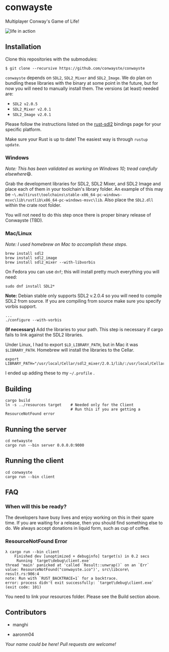 # conwayste

Multiplayer Conway's Game of Life!

![life in action](https://giant.gfycat.com/BlaringTidyDutchsmoushond.gif)

## Installation
Clone this repositories with the submodules:

```
$ git clone --recursive https://github.com/conwayste/conwayste
```

`conwayste` depends on `SDL2`, `SDL2_Mixer` and `SDL2_Image`. We do plan on bundling these libraries with the binary at some point in the future, but for now you will need to manually install them. The versions (at least) needed are:

* `SDL2 v2.0.5`
* `SDL2_Mixer v2.0.1`
* `SDL2_Image v2.0.1`

Please follow the instructions listed on the [rust-sdl2](https://github.com/Rust-SDL2/rust-sdl2) bindings page for your specific platform.

Make sure your Rust is up to date! The easiest way is through `rustup update`.

### Windows
_Note: This has been validated as working on Windows 10; tread carefully elsewhere_:smile:_._

Grab the development libraries for SDL2, SDL2 Mixer, and SDL2 Image and place each of them in your toolchain's library folder. An example of this may be `~\.multirust\toolchains\stable-x86_64-pc-windows-msvc\lib\rustlib\x86_64-pc-windows-msvc\lib`.
Also place the `SDL2.dll` within the crate root folder.

You will not need to do this step once there is proper binary release of Conwayste (TBD).

### Mac/Linux
_Note: I used homebrew on Mac to accomplish these steps._

```
brew install sdl2
brew install sdl2_image 
brew install sdl2_mixer --with-libvorbis
```

On Fedora you can use `dnf`; this will install pretty much everything you will need:

```
sudo dnf install SDL2*
```

**Note:** Debian stable only supports SDL2 v.2.0.4 so you will need to compile SDL2 from source.
If you are compiling from source make sure you specify vorbis support.

```
...
./configure --with-vorbis
```

**(If necessary)** Add the libraries to your path. This step is necessary if cargo fails to link against the SDL2 libraries.
 
Under Linux, I had to export `$LD_LIBRARY_PATH`, but in Mac it was `$LIBRARY_PATH`.
Homebrew will install the libraries to the Cellar. 
```
export LIBRARY_PATH="/usr/local/Cellar/sdl2_mixer/2.0.1/lib/:/usr/local/Cellar/sdl2_image/2.0.1_2/lib/:/usr/local/Cellar/sdl2/2.0.5/lib/"
```
I ended up adding these to my `~/.profile` .

## Building

```
cargo build
ln -s ../resources target    # Needed only for the Client
                             # Run this if you are getting a ResourceNotFound error
```

## Running the server

```
cd netwayste
cargo run --bin server 0.0.0.0:9000
```

## Running the client

```
cd conwayste
cargo run --bin client
```

## FAQ

### When will this be ready?

The developers have busy lives and enjoy working on this in their spare time. If you are waiting for a release, then you should find something else to do. We always accept donations in liquid form, such as cup of coffee.

### ResourceNotFound Error
```
λ cargo run --bin client                                                                                                
    Finished dev [unoptimized + debuginfo] target(s) in 0.2 secs                                                        
     Running `target\debug\client.exe`                                                                                  
thread 'main' panicked at 'called `Result::unwrap()` on an `Err` value: ResourceNotFound("conwayste.ico")', src\libcore\
result.rs:906:4                                                                                                         
note: Run with `RUST_BACKTRACE=1` for a backtrace.                                                                      
error: process didn't exit successfully: `target\debug\client.exe` (exit code: 101)                                     
```
You need to link your resources folder. Please see the Build section above.

## Contributors

* manghi

* aaronm04

_Your name could be here! Pull requests are welcome!_

